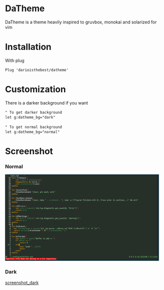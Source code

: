 # DaTheme
DaTheme is a theme heavily inspired to gruvbox, monokai and solarized for vim

# Installation
With plug
```vim
Plug 'darioisthebest/datheme'
```

# Customization
There is a darker background if you want
```vim
" To get darker background
let g:datheme_bg="dark"

" To get normal background
let g:datheme_bg="normal"
```

# Screenshot
### Normal
![screenshot](./screenshot.png)
### Dark
[screenshot_dark](./screenshot_dark.png)
